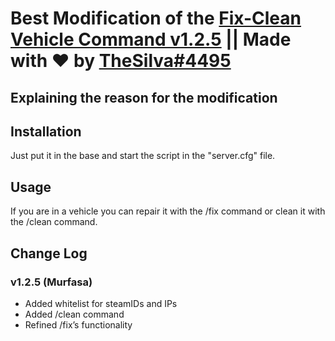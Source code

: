 # Best Modification of the [Fix-Clean Vehicle Command v1.2.5](https://forum.cfx.re/t/release-fx-fix-clean-vehicle-command/39409) || Made with ❤ by [TheSilva#4495](https://github.com/thesilvaofficial)

## Explaining the reason for the modification

## Installation
Just put it in the base and start the script in the "server.cfg" file.

## Usage
If you are in a vehicle you can repair it with the /fix command or clean it with the /clean command.

## Change Log
### v1.2.5 (Murfasa)
- Added whitelist for steamIDs and IPs
- Added /clean command
- Refined /fix’s functionality
